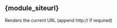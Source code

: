 ## {module_siteurl}

Renders the current URL (append http:// if required)

<!---

### Parameters

* `target` - this is the hyperlink's target
* `text` - this is the hyperlink's text

-->

